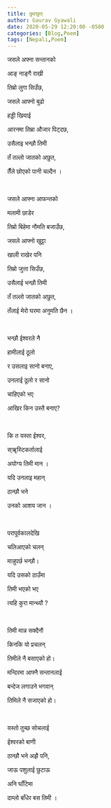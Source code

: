 ```yaml
---
title: छुवाछुत् 
author: Gaurav Gyawali
date: 2020-05-29 12:20:00 -0500
categories: [Blog,Poem]
tags: [Nepali,Poem]
---
```


जसले अफ्ना सन्तानको 

आङ् नाङ्गै राखी 

तिम्रो  लुगा सिउँछ,

जसले आफ्नो बुढो 

हड्डी खियाई 

आरनमा तिम्रा औजार पिट्दछ,

उसैलाइ भन्छौ तिमी 

तँ तल्लो जातको अछुत, 

तैँले छोएको पानी  चल्दैन । 


<br/>



जसले आफ्ना आफन्तको 

मलामी छाडेर 

तिम्रो बिहेमा नौमति बजाउँछ,

जसले आफ्नो खुट्टा 

खाली राखेर पनि 

तिम्रो जुत्ता सिउँछ,

उसैलाई भन्छौ तिमी 

तँ तल्लो जातको अछुत, 

तँलाई मेरो घरमा अनुमति छैन ।



<br/>



भन्छौ ईश्वरले नै 

हामीलाई ठूलो 

र उसलाइ सानो बनाए,

उनलाई ठूलो र सानो 

चाहिएको भए 

आखिर किन उस्तै बनाए? 



<br/>



कि त यस्ता ईश्वर, 

स्ॠस्टिकर्तालाई 

अयोग्य तिमी मान । 

यदि उनलाइ महान् 

ठान्छौ भने 

उनको आशय जान । 



<br/>



परापूर्वकालदेखि 

चलिआएको चलन् 

मान्नुपर्छ भन्छौ। 

यदि उसको ठाउँमा 

तिमी भएको भए 

त्यहि कुरा मान्थ्यौ ?  



<br/>




तिमी मान्न सक्दैनौ 

किनकि यो प्रचलन् 

तिमीले नै बसाएको हो। 

मन्दिरमा आफ्नै सन्तानलाई 

बन्देज लगाउने भगवान् 

तिमिले नै सजाएको  हो। 




<br/>




यस्तो तुच्छ सोचलाई 

ईश्वरको बाणी 

ठान्छौ भने अझै पनि, 

जाऊ पशुलाई छुटाऊ 

अनि घाँटिमा 

दाम्लो बाँधेर बस तिमी ।        



  